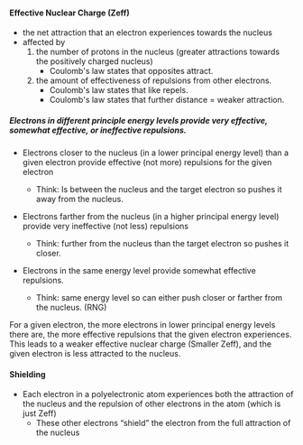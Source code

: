
#### Effective Nuclear Charge (Zeff)
- the net attraction that an electron experiences towards the nucleus
- affected by
	1. the number of protons in the nucleus (greater attractions towards the positively charged nucleus)
		- Coulomb's law states that opposites attract.
	1. the amount of effectiveness of repulsions from other electrons.
		- Coulomb's law states that like repels. 
		- Coulomb's law states that further distance = weaker attraction.

##### Electrons in different principle energy levels provide very effective, somewhat effective, or ineffective repulsions.

- Electrons closer to the nucleus (in a lower principal energy level) than a given electron provide effective (not more) repulsions for the given electron
	- Think: Is between the nucleus and the target electron so pushes it away from the nucleus.

- Electrons farther from the nucleus (in a higher principal energy level) provide very ineffective (not less) repulsions
	- Think: further from the nucleus than the target electron so pushes it closer.

- Electrons in the same energy level provide somewhat effective repulsions.
	- Think: same energy level so can either push closer or farther from the nucleus. (RNG)


For a given electron, the more electrons in lower principal energy levels there are, the more effective repulsions that the given electron experiences. This leads to a weaker effective nuclear charge (Smaller Zeff), and the given electron is less attracted to the nucleus.

#### Shielding
- Each electron in a polyelectronic atom experiences both the attraction of the nucleus and the repulsion of other electrons in the atom (which is just Zeff)
	- These other electrons “shield” the electron from the full attraction of the nucleus

